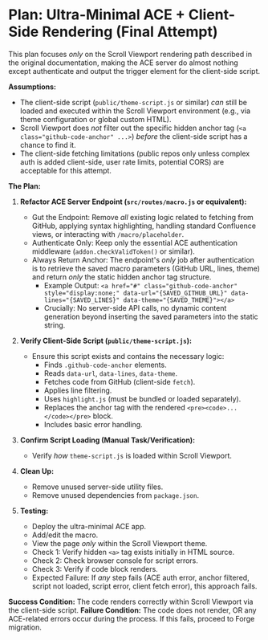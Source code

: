 # Plan: Ultra-Minimal ACE + Client-Side Rendering (Final Attempt)

This plan focuses *only* on the Scroll Viewport rendering path described in the original documentation, making the ACE server do almost nothing except authenticate and output the trigger element for the client-side script.

**Assumptions:**

*   The client-side script (`public/theme-script.js` or similar) *can* still be loaded and executed within the Scroll Viewport environment (e.g., via theme configuration or global custom HTML).
*   Scroll Viewport does *not* filter out the specific hidden anchor tag (`<a class="github-code-anchor" ...>`) *before* the client-side script has a chance to find it.
*   The client-side fetching limitations (public repos only unless complex auth is added client-side, user rate limits, potential CORS) are acceptable for this attempt.

**The Plan:**

1.  **Refactor ACE Server Endpoint (`src/routes/macro.js` or equivalent):**
    *   Gut the Endpoint: Remove *all* existing logic related to fetching from GitHub, applying syntax highlighting, handling standard Confluence views, or interacting with `/macro/placeholder`.
    *   Authenticate Only: Keep only the essential ACE authentication middleware (`addon.checkValidToken()` or similar).
    *   Always Return Anchor: The endpoint's *only* job after authentication is to retrieve the saved macro parameters (GitHub URL, lines, theme) and return *only* the static hidden anchor tag structure.
        *   Example Output: `<a href="#" class="github-code-anchor" style="display:none;" data-url="{SAVED_GITHUB_URL}" data-lines="{SAVED_LINES}" data-theme="{SAVED_THEME}"></a>`
        *   Crucially: No server-side API calls, no dynamic content generation beyond inserting the saved parameters into the static string.

2.  **Verify Client-Side Script (`public/theme-script.js`):**
    *   Ensure this script exists and contains the necessary logic:
        *   Finds `.github-code-anchor` elements.
        *   Reads `data-url`, `data-lines`, `data-theme`.
        *   Fetches code from GitHub (client-side `fetch`).
        *   Applies line filtering.
        *   Uses `highlight.js` (must be bundled or loaded separately).
        *   Replaces the anchor tag with the rendered `<pre><code>...</code></pre>` block.
        *   Includes basic error handling.

3.  **Confirm Script Loading (Manual Task/Verification):**
    *   Verify *how* `theme-script.js` is loaded within Scroll Viewport.

4.  **Clean Up:**
    *   Remove unused server-side utility files.
    *   Remove unused dependencies from `package.json`.

5.  **Testing:**
    *   Deploy the ultra-minimal ACE app.
    *   Add/edit the macro.
    *   View the page *only* within the Scroll Viewport theme.
    *   Check 1: Verify hidden `<a>` tag exists initially in HTML source.
    *   Check 2: Check browser console for script errors.
    *   Check 3: Verify if code block renders.
    *   Expected Failure: If *any* step fails (ACE auth error, anchor filtered, script not loaded, script error, client fetch error), this approach fails.

**Success Condition:** The code renders correctly within Scroll Viewport via the client-side script.
**Failure Condition:** The code does not render, OR any ACE-related errors occur during the process. If this fails, proceed to Forge migration.